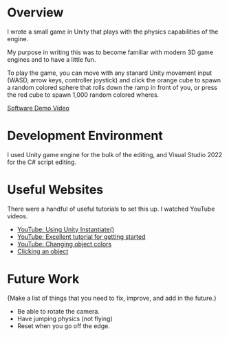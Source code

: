 # Overview

I wrote a small game in Unity that plays with the physics capabilities of the engine. 

My purpose in writing this was to become familiar with modern 3D game engines and to have a little fun.

To play the game, you can move with any stanard Unity movement input (WASD, arrow keys, controller joystick) and click the orange cube
to spawn a random colored sphere that rolls down the ramp in front of you, or press the red cube to spawn 1,000 random colored wheres.


[Software Demo Video](https://youtu.be/z4QBPF3Qyt0)

# Development Environment

I used Unity game engine for the bulk of the editing, and Visual Studio 2022 for the C# script editing.

# Useful Websites

There were a handful of useful tutorials to set this up. I watched YouTube videos.
* [YouTube: Using Unity Instantiate()](https://youtu.be/E7gmylDS1C4)
* [YouTube: Excellent tutorial for getting started](https://youtu.be/XDAYS-qYe6Y)
* [YouTube: Changing object colors](https://youtu.be/vhZtjL4Buik)
* [Clicking an object](https://docs.unity3d.com/ScriptReference/MonoBehaviour.OnMouseDown.html)

# Future Work

{Make a list of things that you need to fix, improve, and add in the future.}
* Be able to rotate the camera.
* Have jumping physics (not flying)
* Reset when you go off the edge.